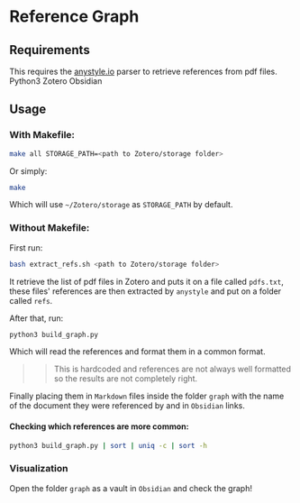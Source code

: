 # Reference Graph

## Requirements

This requires the [anystyle.io](https://anystyle.io/) parser to retrieve references from pdf files.
Python3
Zotero
Obsidian

## Usage

### With Makefile:

```sh
make all STORAGE_PATH=<path to Zotero/storage folder>
```

Or simply:

```sh
make
```

Which will use `~/Zotero/storage` as `STORAGE_PATH` by default.

### Without Makefile:

First run:

```sh
bash extract_refs.sh <path to Zotero/storage folder>
```

It retrieve the list of pdf files in Zotero and puts it on a file called `pdfs.txt`, these files' references are then extracted by `anystyle` and put on a folder called `refs`.

After that, run:

```sh
python3 build_graph.py
```

Which will read the references and format them in a common format. 

>> This is hardcoded and references are not always well formatted so the results are not completely right.

Finally placing them in `Markdown` files inside the folder `graph` with the name of the document they were referenced by and in `Obsidian` links.

#### Checking which references are more common:

```sh
python3 build_graph.py | sort | uniq -c | sort -h
```

### Visualization

Open the folder `graph` as a vault in `Obsidian` and check the graph!

